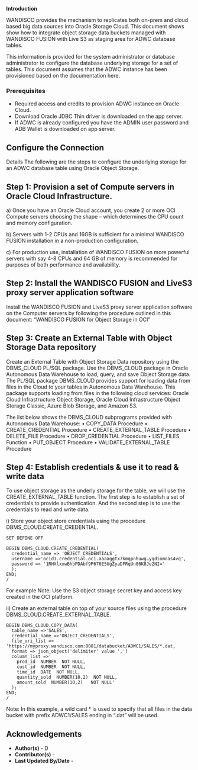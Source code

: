 **Introduction**


WANDISCO provides the mechanism to replicates both on-prem and cloud based big data sources into Oracle Storage Cloud. This document shows show how to integrate object storage data buckets managed with WANDISCO FUSION with Live S3 as staging area for ADWC database tables.

This information is provided for the system administrator or database administrator to configure the database underlying storage for a set of tables. This document assumes that the ADWC instance has been provisioned based on the documentation here.



### **Prerequisites**

- Required access and credits to provision ADWC instance on Oracle Cloud.
- Download Oracle JDBC Thin driver is downloaded on the app server.
- If ADWC is already configured you have the ADMIN user password and ADB Wallet is downloaded on app server.



## **Configure the Connection**

Details The following are the steps to configure the underlying storage for an ADWC database table using Oracle Object Storage.

## Step 1: Provision a set of Compute servers in Oracle Cloud Infrastructure.

  a) Once you have an Oracle Cloud account, you create 2 or more OCI Compute servers choosing the shape – which determines the CPU count and memory configuration.

  b) Servers with 1-2 CPUs and 16GB is sufficient for a minimal WANDISCO FUSION installation in a non-production configuration.

  c) For production use, installation of WANDISCO FUSION on more powerful servers with say 4-8 CPUs and 64 GB of memory is recommended for purposes of both performance and availability.


## Step 2: Install the WANDISCO FUSION and LiveS3 proxy server application software

Install the WANDISCO FUSION and LiveS3 proxy server application software on the Computer servers by following the procedure outlined in this document: “WANDISCO FUSION for Object Storage in OCI”


## Step 3: Create an External Table with Object Storage Data repository

Create an External Table with Object Storage Data repository using the DBMS\_CLOUD PL/SQL package. Use the DBMS\_CLOUD package in Oracle Autonomous Data Warehouse to load, query, and save Object Storage data. The PL/SQL package DBMS\_CLOUD provides support for loading data from files in the Cloud to your tables in Autonomous Data Warehouse. This package supports loading from files in the following cloud services: Oracle Cloud Infrastructure Object Storage, Oracle Cloud Infrastructure Object Storage Classic, Azure Blob Storage, and Amazon S3.

The list below shows the DBMS\_CLOUD subprograms provided with Autonomous Data Warehouse:
  • COPY\_DATA Procedure
  • CREATE\_CREDENTIAL Procedure
  • CREATE\_EXTERNAL\_TABLE Procedure
  • DELETE\_FILE Procedure
  • DROP\_CREDENTIAL Procedure
  • LIST\_FILES Function
  • PUT\_OBJECT Procedure
  • VALIDATE\_EXTERNAL\_TABLE Procedure

## Step 4: Establish credentials & use it to read & write data

To use object storage as the underly storage for the table, we will use the CREATE\_EXTERNAL\_TABLE function. The first step is to establish a set of credentials to provide authentication. And the second step is to use the credentials to read and write data.


  i) Store your object store credentials using the procedure DBMS\_CLOUD.CREATE\_CREDENTIAL.

  ````
  SET DEFINE OFF

  BEGIN DBMS_CLOUD.CREATE_CREDENTIAL(
    credential_name => 'OBJECT_CREDENTIALS',
    username =>'ocid1.credential.oc1.aaaaggtx7kmqpnhuwg…yqdiomoas4vq',
    password => '1RHXlxxwBhbPDAbf9P676E5UgZyaDFRqUn86K8Je2NI='  
    );
  END;
  /
  ````

  For example Note: Use the S3 object storage secret key and access key created in the OCI platform.

  ii) Create an external table on top of your source files using the procedure DBMS\_CLOUD.CREATE\_EXTERNAL\_TABLE.

  ```
  BEGIN DBMS_CLOUD.COPY_DATA(
    table_name =>'SALES',
    credential_name =>'OBJECT_CREDENTIALS',
    file_uri_list => 'https://myproxy.wandisco.com:8081/databucket/ADWC1/SALES/*.dat,
    format => json_object('delimiter' value ',')
    column_list =>'
      prod_id  NUMBER  NOT NULL,
      cust_id  NUMBER  NOT NULL,
      time_id  DATE  NOT NULL,
      quantity_sold  NUMBER(10,2)  NOT NULL,
      amount_sold  NUMBER(10,2)   NOT NULL'
    );
  END;
  /

  ```

  Note: In this example, a wild card * is used to specify that all files in the data bucket with prefix ADWC1/SALES ending in “.dat” will be used.


## **Acknowledgements**
* **Author(s)** - D
* **Contributor(s)** -
* **Last Updated By/Date** - 
